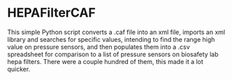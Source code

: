 # HEPAFilterCAF

This simple Python script converts a .caf file into an xml file, imports an xml library and searches for specific values, intending to find the range high value on pressure sensors, and then populates them into a .csv spreadsheet for comparison to a list of pressure sensors on biosafety lab hepa filters. There were a couple hundred of them, this made it a lot quicker.
